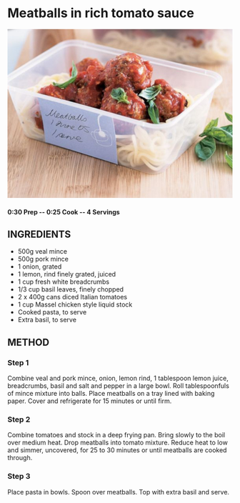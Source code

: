 # Meatballs in rich tomato sauce
![](https://raw.githubusercontent.com/fuzzwah/recipes/master/pics/Meatballs_in_rich_tomato_sauce.jpg)
#### 0:30 Prep -- 0:25 Cook -- 4 Servings
## INGREDIENTS
* 500g veal mince
* 500g pork mince
* 1 onion, grated
* 1 lemon, rind finely grated, juiced
* 1 cup fresh white breadcrumbs
* 1/3 cup basil leaves, finely chopped
* 2 x 400g cans diced Italian tomatoes
* 1 cup Massel chicken style liquid stock
* Cooked pasta, to serve
* Extra basil, to serve
## METHOD
### Step 1
Combine veal and pork mince, onion, lemon rind, 1 tablespoon lemon juice, breadcrumbs, basil and salt and pepper in a large bowl. Roll tablespoonfuls of mince mixture into balls. Place meatballs on a tray lined with baking paper. Cover and refrigerate for 15 minutes or until firm.
### Step 2
Combine tomatoes and stock in a deep frying pan. Bring slowly to the boil over medium heat. Drop meatballs into tomato mixture. Reduce heat to low and simmer, uncovered, for 25 to 30 minutes or until meatballs are cooked through.
### Step 3
Place pasta in bowls. Spoon over meatballs. Top with extra basil and serve.